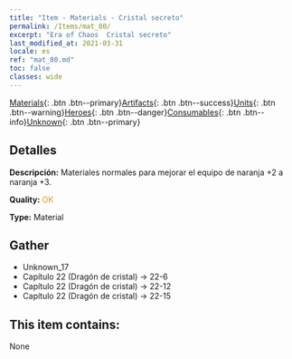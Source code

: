 ```yaml
---
title: "Item - Materials - Cristal secreto"
permalink: /Items/mat_80/
excerpt: "Era of Chaos  Cristal secreto"
last_modified_at: 2021-03-31
locale: es
ref: "mat_80.md"
toc: false
classes: wide
---
```

 [Materials](/es/Items/){: .btn .btn--primary}[Artifacts](/es/Items/Artifacts/){: .btn .btn--success}[Units](/es/Items/Units/){: .btn .btn--warning}[Heroes](/es/Items/Heroes/){: .btn .btn--danger}[Consumables](/es/Items/Consumables/){: .btn .btn--info}[Unknown](/es/Items/Unknown/){: .btn .btn--primary}

## Detalles
 **Descripción:** Materiales normales para mejorar el equipo de naranja +2 a naranja +3.

 **Quality:** <span style="color: #FF8C00">OK</span>

 **Type:** Material

## Gather

*    Unknown_17 
*    Capítulo 22 (Dragón de cristal) -> 22-6 
*    Capítulo 22 (Dragón de cristal) -> 22-12 
*    Capítulo 22 (Dragón de cristal) -> 22-15 

## This item contains:

  None

